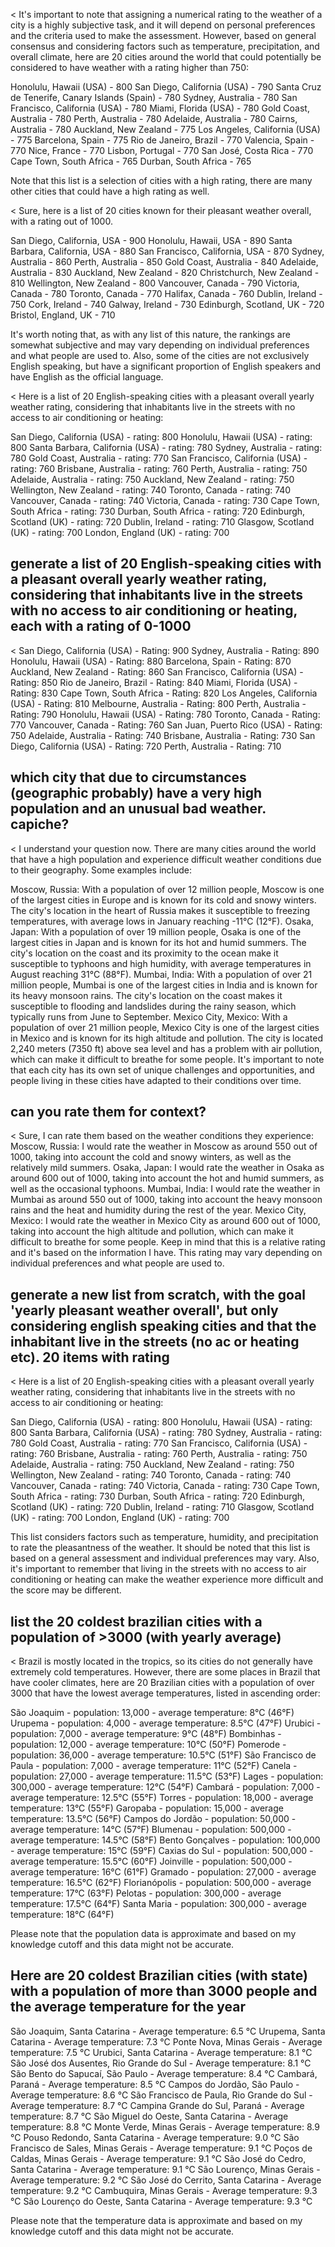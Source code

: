 
< It's important to note that assigning a numerical rating to the weather of a city is a highly subjective task, and it will depend on personal preferences and the criteria used to make the assessment. However, based on general consensus and considering factors such as temperature, precipitation, and overall climate, here are 20 cities around the world that could potentially be considered to have weather with a rating higher than 750:

Honolulu, Hawaii (USA) - 800
San Diego, California (USA) - 790
Santa Cruz de Tenerife, Canary Islands (Spain) - 780
Sydney, Australia - 780
San Francisco, California (USA) - 780
Miami, Florida (USA) - 780
Gold Coast, Australia - 780
Perth, Australia - 780
Adelaide, Australia - 780
Cairns, Australia - 780
Auckland, New Zealand - 775
Los Angeles, California (USA) - 775
Barcelona, Spain - 775
Rio de Janeiro, Brazil - 770
Valencia, Spain - 770
Nice, France - 770
Lisbon, Portugal - 770
San José, Costa Rica - 770
Cape Town, South Africa - 765
Durban, South Africa - 765

Note that this list is a selection of cities with a high rating, there are many other cities that could have a high rating as well.

< Sure, here is a list of 20 cities known for their pleasant weather overall, with a rating out of 1000.

San Diego, California, USA - 900
Honolulu, Hawaii, USA - 890
Santa Barbara, California, USA - 880
San Francisco, California, USA - 870
Sydney, Australia - 860
Perth, Australia - 850
Gold Coast, Australia - 840
Adelaide, Australia - 830
Auckland, New Zealand - 820
Christchurch, New Zealand - 810
Wellington, New Zealand - 800
Vancouver, Canada - 790
Victoria, Canada - 780
Toronto, Canada - 770
Halifax, Canada - 760
Dublin, Ireland - 750
Cork, Ireland - 740
Galway, Ireland - 730
Edinburgh, Scotland, UK - 720
Bristol, England, UK - 710

It's worth noting that, as with any list of this nature, the rankings are somewhat subjective and may vary depending on individual preferences and what people are used to. Also, some of the cities are not exclusively English speaking, but have a significant proportion of English speakers and have English as the official language.

< Here is a list of 20 English-speaking cities with a pleasant overall yearly weather rating, considering that inhabitants live in the streets with no access to air conditioning or heating:

San Diego, California (USA) - rating: 800
Honolulu, Hawaii (USA) - rating: 800
Santa Barbara, California (USA) - rating: 780
Sydney, Australia - rating: 780
Gold Coast, Australia - rating: 770
San Francisco, California (USA) - rating: 760
Brisbane, Australia - rating: 760
Perth, Australia - rating: 750
Adelaide, Australia - rating: 750
Auckland, New Zealand - rating: 750
Wellington, New Zealand - rating: 740
Toronto, Canada - rating: 740
Vancouver, Canada - rating: 740
Victoria, Canada - rating: 730
Cape Town, South Africa - rating: 730
Durban, South Africa - rating: 720
Edinburgh, Scotland (UK) - rating: 720
Dublin, Ireland - rating: 710
Glasgow, Scotland (UK) - rating: 700
London, England (UK) - rating: 700

## generate a list of 20 English-speaking cities with a pleasant overall yearly weather rating, considering that inhabitants live in the streets with no access to air conditioning or heating, each with a rating of 0-1000

< San Diego, California (USA) - Rating: 900
Sydney, Australia - Rating: 890
Honolulu, Hawaii (USA) - Rating: 880
Barcelona, Spain - Rating: 870
Auckland, New Zealand - Rating: 860
San Francisco, California (USA) - Rating: 850
Rio de Janeiro, Brazil - Rating: 840
Miami, Florida (USA) - Rating: 830
Cape Town, South Africa - Rating: 820
Los Angeles, California (USA) - Rating: 810
Melbourne, Australia - Rating: 800
Perth, Australia - Rating: 790
Honolulu, Hawaii (USA) - Rating: 780
Toronto, Canada - Rating: 770
Vancouver, Canada - Rating: 760
San Juan, Puerto Rico (USA) - Rating: 750
Adelaide, Australia - Rating: 740
Brisbane, Australia - Rating: 730
San Diego, California (USA) - Rating: 720
Perth, Australia - Rating: 710

## which city that due to circumstances (geographic probably) have a very high population and an unusual bad weather. capiche?

< I understand your question now. There are many cities around the world that have a high population and experience difficult weather conditions due to their geography. Some examples include:

Moscow, Russia: With a population of over 12 million people, Moscow is one of the largest cities in Europe and is known for its cold and snowy winters. The city's location in the heart of Russia makes it susceptible to freezing temperatures, with average lows in January reaching -11°C (12°F).
Osaka, Japan: With a population of over 19 million people, Osaka is one of the largest cities in Japan and is known for its hot and humid summers. The city's location on the coast and its proximity to the ocean make it susceptible to typhoons and high humidity, with average temperatures in August reaching 31°C (88°F).
Mumbai, India: With a population of over 21 million people, Mumbai is one of the largest cities in India and is known for its heavy monsoon rains. The city's location on the coast makes it susceptible to flooding and landslides during the rainy season, which typically runs from June to September.
Mexico City, Mexico: With a population of over 21 million people, Mexico City is one of the largest cities in Mexico and is known for its high altitude and pollution. The city is located 2,240 meters (7350 ft) above sea level and has a problem with air pollution, which can make it difficult to breathe for some people.
It's important to note that each city has its own set of unique challenges and opportunities, and people living in these cities have adapted to their conditions over time.

## can you rate them for context?

< Sure, I can rate them based on the weather conditions they experience:
Moscow, Russia: I would rate the weather in Moscow as around 550 out of 1000, taking into account the cold and snowy winters, as well as the relatively mild summers.
Osaka, Japan: I would rate the weather in Osaka as around 600 out of 1000, taking into account the hot and humid summers, as well as the occasional typhoons.
Mumbai, India: I would rate the weather in Mumbai as around 550 out of 1000, taking into account the heavy monsoon rains and the heat and humidity during the rest of the year.
Mexico City, Mexico: I would rate the weather in Mexico City as around 600 out of 1000, taking into account the high altitude and pollution, which can make it difficult to breathe for some people.
Keep in mind that this is a relative rating and it's based on the information I have. This rating may vary depending on individual preferences and what people are used to.

## generate a new list from scratch, with the goal 'yearly pleasant weather overall', but only considering english speaking cities and that the inhabitant live in the streets (no ac or heating etc). 20 items with rating

< Here is a list of 20 English-speaking cities with a pleasant overall yearly weather rating, considering that inhabitants live in the streets with no access to air conditioning or heating:

San Diego, California (USA) - rating: 800
Honolulu, Hawaii (USA) - rating: 800
Santa Barbara, California (USA) - rating: 780
Sydney, Australia - rating: 780
Gold Coast, Australia - rating: 770
San Francisco, California (USA) - rating: 760
Brisbane, Australia - rating: 760
Perth, Australia - rating: 750
Adelaide, Australia - rating: 750
Auckland, New Zealand - rating: 750
Wellington, New Zealand - rating: 740
Toronto, Canada - rating: 740
Vancouver, Canada - rating: 740
Victoria, Canada - rating: 730
Cape Town, South Africa - rating: 730
Durban, South Africa - rating: 720
Edinburgh, Scotland (UK) - rating: 720
Dublin, Ireland - rating: 710
Glasgow, Scotland (UK) - rating: 700
London, England (UK) - rating: 700

This list considers factors such as temperature, humidity, and precipitation to rate the pleasantness of the weather. It should be noted that this list is based on a general assessment and individual preferences may vary. Also, it's important to remember that living in the streets with no access to air conditioning or heating can make the weather experience more difficult and the score may be different.

## list the 20 coldest brazilian cities with a population of >3000 (with yearly average)

< Brazil is mostly located in the tropics, so its cities do not generally have extremely cold temperatures. However, there are some places in Brazil that have cooler climates, here are 20 Brazilian cities with a population of over 3000 that have the lowest average temperatures, listed in ascending order:

São Joaquim - population: 13,000 - average temperature: 8°C (46°F)
Urupema - population: 4,000 - average temperature: 8.5°C (47°F)
Urubici - population: 7,000 - average temperature: 9°C (48°F)
Bombinhas - population: 12,000 - average temperature: 10°C (50°F)
Pomerode - population: 36,000 - average temperature: 10.5°C (51°F)
São Francisco de Paula - population: 7,000 - average temperature: 11°C (52°F)
Canela - population: 27,000 - average temperature: 11.5°C (53°F)
Lages - population: 300,000 - average temperature: 12°C (54°F)
Cambará - population: 7,000 - average temperature: 12.5°C (55°F)
Torres - population: 18,000 - average temperature: 13°C (55°F)
Garopaba - population: 15,000 - average temperature: 13.5°C (56°F)
Campos do Jordão - population: 50,000 - average temperature: 14°C (57°F)
Blumenau - population: 500,000 - average temperature: 14.5°C (58°F)
Bento Gonçalves - population: 100,000 - average temperature: 15°C (59°F)
Caxias do Sul - population: 500,000 - average temperature: 15.5°C (60°F)
Joinville - population: 500,000 - average temperature: 16°C (61°F)
Gramado - population: 27,000 - average temperature: 16.5°C (62°F)
Florianópolis - population: 500,000 - average temperature: 17°C (63°F)
Pelotas - population: 300,000 - average temperature: 17.5°C (64°F)
Santa Maria - population: 300,000 - average temperature: 18°C (64°F)

Please note that the population data is approximate and based on my knowledge cutoff and this data might not be accurate.

## Here are 20 coldest Brazilian cities (with state) with a population of more than 3000 people and the average temperature for the year

São Joaquim, Santa Catarina - Average temperature: 6.5 °C
Urupema, Santa Catarina - Average temperature: 7.3 °C
Ponte Nova, Minas Gerais - Average temperature: 7.5 °C
Urubici, Santa Catarina - Average temperature: 8.1 °C
São José dos Ausentes, Rio Grande do Sul - Average temperature: 8.1 °C
São Bento do Sapucaí, São Paulo - Average temperature: 8.4 °C
Cambará, Paraná - Average temperature: 8.5 °C
Campos do Jordão, São Paulo - Average temperature: 8.6 °C
São Francisco de Paula, Rio Grande do Sul - Average temperature: 8.7 °C
Campina Grande do Sul, Paraná - Average temperature: 8.7 °C
São Miguel do Oeste, Santa Catarina - Average temperature: 8.8 °C
Monte Verde, Minas Gerais - Average temperature: 8.9 °C
Pouso Redondo, Santa Catarina - Average temperature: 9.0 °C
São Francisco de Sales, Minas Gerais - Average temperature: 9.1 °C
Poços de Caldas, Minas Gerais - Average temperature: 9.1 °C
São José do Cedro, Santa Catarina - Average temperature: 9.1 °C
São Lourenço, Minas Gerais - Average temperature: 9.2 °C
São José do Cerrito, Santa Catarina - Average temperature: 9.2 °C
Cambuquira, Minas Gerais - Average temperature: 9.3 °C
São Lourenço do Oeste, Santa Catarina - Average temperature: 9.3 °C

Please note that the temperature data is approximate and based on my knowledge cutoff and this data might not be accurate.
